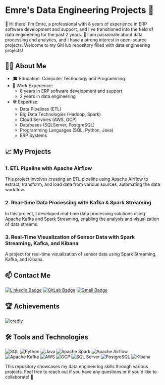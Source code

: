 # Emre's Data Engineering Projects 🌟

👋 Hi there! I'm Emre, a professional with 8 years of experience in ERP software development and support, and I've transitioned into the field of data engineering for the past 2 years. 🚀
I am passionate about data processing and analytics, and I have a strong interest in open-source projects.
Welcome to my GitHub repository filled with data engineering projects!

## 🧑‍💻 About Me

- 🎓 Education: Computer Technology and Programming
- 💼 Work Experience:
  - 8 years in ERP software development and support
  - 2 years in data engineering
- 🛠️ Expertise:
  - Data Pipelines (ETL)
  - Big Data Technologies (Hadoop, Spark)
  - Cloud Services (AWS, GCP)
  - Databases (SQLServer, PostgreSQL)
  - Programming Languages (SQL, Python, Java)
  - ERP Systems

## 📈 My Projects

### 1. ETL Pipeline with Apache Airflow
This project involves creating an ETL pipeline using Apache Airflow to extract, transform, and load data from various sources, automating the data workflow.

### 2. Real-time Data Processing with Kafka & Spark Streaming
In this project, I developed real-time data processing solutions using Apache Kafka and Spark Streaming, enabling the analysis and visualization of data streams.

### 3. Real-Time Visualization of Sensor Data with Spark Streaming, Kafka, and Kibana
A project for real-time visualization of sensor data using Spark Streaming, Kafka, and Kibana.

## 📫 Contact Me

[![Linkedin Badge](https://img.shields.io/badge/-yemrekarakas-blue?style=flat-square&logo=Linkedin&logoColor=white&link=https://www.linkedin.com/in/yemrekarakas/)](https://www.linkedin.com/in/yemrekarakas/) 
[![GitLab Badge](https://img.shields.io/badge/-emrekarakas-71c138?style=flat-square&logo=GitLab&logoColor=white&link=https://gitlab.com/emrekarakas/)](https://gitlab.com/emrekarakas/) 
[![Gmail Badge](https://img.shields.io/badge/-yemrekrks@gmail.com-c14438?style=flat-square&logo=Gmail&logoColor=white&link=mailto:yemrekrks@gmail.com)](mailto:yemrekrks@gmail.com)


## 🏆 Achievements

[![credly](https://img.shields.io/badge/-credly.com-E25A1C?style=flat-square&logo=credly&logoColor=white&link=https://www.credly.com/users/yunus-emre-karakas/badges)](https://www.credly.com/users/yunus-emre-karakas/badges) 


## 🛠️ Tools and Technologies

![SQL](https://img.shields.io/badge/-SQL-4479A1?logo=postgresql&logoColor=white)
![Python](https://img.shields.io/badge/-Python-3776AB?logo=python&logoColor=white)
![Java](https://img.shields.io/badge/-Java-007396?logo=java&logoColor=white&logoWidth=20)
![Apache Spark](https://img.shields.io/badge/-Apache%20Spark-E25A1C?logo=apache-spark&logoColor=white)
![Apache Airflow](https://img.shields.io/badge/-Apache%20Airflow-017CEE?logo=apache-airflow&logoColor=white)
![Apache Kafka](https://img.shields.io/badge/-Apache%20Kafka-231F20?logo=apache-kafka&logoColor=white)
![AWS](https://img.shields.io/badge/-AWS-232F3E?logo=amazon-aws&logoColor=white)
![GCP](https://img.shields.io/badge/-GCP-4285F4?logo=google-cloud&logoColor=white)
![SQL Server](https://img.shields.io/badge/-SQL%20Server-CC2927?logo=microsoft-sql-server&logoColor=white)
![PostgreSQL](https://img.shields.io/badge/-PostgreSQL-336791?logo=postgresql&logoColor=white)
![Kibana](https://img.shields.io/badge/-Kibana-005571?logo=kibana&logoColor=white)

This repository showcases my data engineering skills through various projects. Feel free to reach out if you have any questions or if you'd like to collaborate! 🌟










<!--
### Hi EveryBody 👋

A highly qualified computer programmer with over 9 years of software development and support in the ERP industry. I am also a data engineer candidate.
The ability to proactively identify, resolve, control, automate and maximize productivity. Advanced computer skills. Strengths in:
- SQL programming
- Java Programming
- Python Programming
- Qlik Sense
- CPM Master ERP

I'm curious. I am working to improve myself in continuous development. I try to make life easier and find solutions to people's common problems.

- 🌱 I am currently working on Java, Hibernate, Restful, Data Engineering
- ⚡ I have Javascript experience


#### Languages and software that I know and/or use:

<img align="left" alt="SQL" width="36px" src= "https://www.freeiconspng.com/thumbs/sql-server-icon-png/sql-server-icon-png-29.png"/>

<img align='left' alt='Python' width='36px' src="https://user-images.githubusercontent.com/55111154/100546857-8ba9c700-3289-11eb-9627-ae469441946b.png"/>

<img align="left" alt="Git" width="32px" src= "https://user-images.githubusercontent.com/55111154/100549956-74280980-329c-11eb-8b47-62b3ea97e5ca.png"/>

<img align="left" alt="VSCode" width="36px" src= "https://user-images.githubusercontent.com/55111154/100549504-41304680-3299-11eb-811c-570aae79deba.png"/>

<img align="left" alt="Pandas" width="36px" src= "https://encrypted-tbn0.gstatic.com/images?q=tbn:ANd9GcQj7YWmxNmbuzSB7RyPFlM99xnJMAre6eEj1OhL9EYo&s"/>

<img align="left" alt="NumPy" width="36px" src= "https://user-images.githubusercontent.com/67586773/105040771-43887300-5a88-11eb-9f01-bee100b9ef22.png"/>

<img align="left" alt="postgres" width="36px" src= "https://user-images.githubusercontent.com/88608935/229353619-575f133d-2c5c-4ebf-a6d2-8bd59898aedb.png"/>

<br/>
<br/>
<br/>
-->

<!--
## Profile views count

<p align='left'>
  
![](https://komarev.com/ghpvc/?username=yemrekarakas)
  
</p>
-->


<!--
[![GitLab Badge](https://img.shields.io/badge/-emrekarakas-71c138?style=flat-square&logo=GitLab&logoColor=white&link=https://gitlab.com/emrekarakas/)](https://gitlab.com/emrekarakas/) 
[![Linkedin Badge](https://img.shields.io/badge/-yemrekarakas-blue?style=flat-square&logo=Linkedin&logoColor=white&link=https://www.linkedin.com/in/yemrekarakas/)](https://www.linkedin.com/in/yemrekarakas/) 
[![Gmail Badge](https://img.shields.io/badge/-yemrekrks@gmail.com-c14438?style=flat-square&logo=Gmail&logoColor=white&link=mailto:yemrekrks@gmail.com)](mailto:yemrekrks@gmail.com)
-->

<!--
**yemrekarakas/yemrekarakas** is a ✨ _special_ ✨ repository because its `README.md` (this file) appears on your GitHub profile.

Here are some ideas to get you started:

- 🔭 I’m currently working on ...
- 🌱 I’m currently learning ...
- 👯 I’m looking to collaborate on ...
- 🤔 I’m looking for help with ...
- 💬 Ask me about ...
- 📫 How to reach me: ...
- 😄 Pronouns: ...
- ⚡ Fun fact: ...
-->
